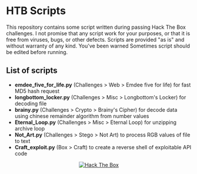 # HTB Scripts
This repository contains some script written during passing Hack The Box challenges. I not promise that any script work for your purposes, or that it is free from viruses, bugs, or other defects. Scripts are provided "as is" and without warranty of any kind. You've been warned
Sometimes script should be edited before running.

## List of scripts
- **emdee_five_for_life.py** (Challenges > Web > Emdee five for life) for fast MD5 hash request
- **longbottom_locker.py** (Challenges > Misc > Longbottom's Locker) for decoding file
- **brainy.py** (Challenges > Crypto > Brainy's Cipher) for decode data using chinese remainder algorithm from number values
- **Eternal_Loop.py** (Challenges > Misc > Eternal Loop) for unzipping archive loop
- **Not_Art.py** (Challenges > Stego > Not Art) to process RGB values of file to text
- **Craft_exploit.py** (Box > Craft) to create a reverse shell of exploitable API code

<p align="center">
<a href="https://www.hackthebox.eu/home/users/profile/139588"><img src="https://www.hackthebox.eu/badge/image/139588" alt="Hack The Box"></a>
</p>